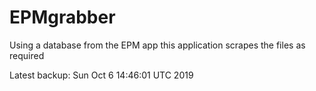 # EPMgrabber
Using a database from the EPM app this application scrapes the files as required


Latest backup: Sun Oct 6 14:46:01 UTC 2019
